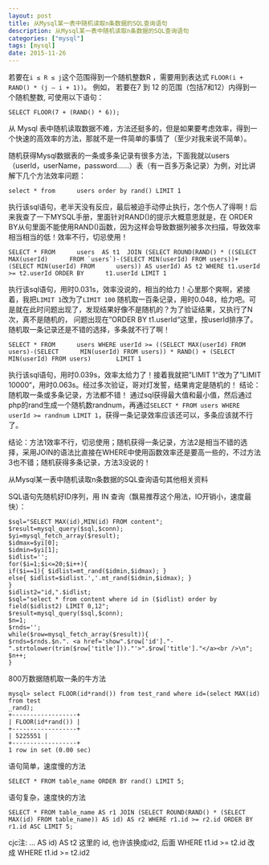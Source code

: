 ```yaml
---
layout: post
title: 从Mysql某一表中随机读取n条数据的SQL查询语句 
description: 从Mysql某一表中随机读取n条数据的SQL查询语句
categories: ["mysql"]
tags: [mysql]
date: 2015-11-26
---
```



若要在`i ≤ R ≤ j`这个范围得到一个随机整数R ，需要用到表达式 `FLOOR(i + RAND() * (j – i + 1))`。
例如， 若要在7 到 12 的范围（包括7和12）内得到一个随机整数, 可使用以下语句：

    SELECT FLOOR(7 + (RAND() * 6));

<!-- more -->

 

从 Mysql 表中随机读取数据不难，方法还挺多的，但是如果要考虑效率，得到一个快速的高效率的方法，那就不是一件简单的事情了（至少对我来说不简单）。

随机获得Mysql数据表的一条或多条记录有很多方法，下面我就以users（userId，userName，password……）表（有一百多万条记录）为例，对比讲解下几个方法效率问题：

    select * from      users order by rand() LIMIT 1

执行该sql语句，老半天没有反应，最后被迫手动停止执行，怎个伤人了得啊！后来我查了一下MYSQL手册，里面针对RAND()的提示大概意思就是，在 ORDER BY从句里面不能使用RAND()函数，因为这样会导致数据列被多次扫描，导致效率相当相当的低！效率不行，切忌使用！

    SELECT * FROM      users  AS t1  JOIN (SELECT ROUND(RAND() * ((SELECT MAX(userId)      FROM `users`)-(SELECT MIN(userId) FROM users))+(SELECT MIN(userId) FROM      users)) AS userId) AS t2 WHERE t1.userId >= t2.userId ORDER BY      t1.userId LIMIT 1

执行该sql语句，用时0.031s，效率没说的，相当的给力！心里那个爽啊，紧接着，我把`LIMIT 1`改为了`LIMIT 100` 随机取一百条记录，用时0.048，给力吧。可是就在此时问题出现了，发现结果好像不是随机的？为了验证结果，又执行了N次，真不是随机的， 问题出现在”ORDER BY t1.userId“这里，按userId排序了。随机取一条记录还是不错的选择，多条就不行了啊！

    SELECT * FROM      users WHERE userId >= ((SELECT MAX(userId) FROM users)-(SELECT      MIN(userId) FROM users)) * RAND() + (SELECT MIN(userId) FROM users)       LIMIT 1
    
执行该sql语句，用时0.039s，效率太给力了！接着我就把”LIMIT 1“改为了”LIMIT 10000“，用时0.063s。经过多次验证，哥对灯发誓，结果肯定是随机的！
    结论：随机取一条或多条记录，方法都不错！
    通过sql获得最大值和最小值，然后通过php的rand生成一个随机数randnum，再通过`SELECT * FROM users WHERE userId >= randnum LIMIT 1`，获得一条记录效率应该还可以，多条应该就不行了。

结论：方法1效率不行，切忌使用；随机获得一条记录，方法2是相当不错的选择，采用JOIN的语法比直接在WHERE中使用函数效率还是要高一些的，不过方法3也不错；随机获得多条记录，方法3没说的！

从Mysql某一表中随机读取n条数据的SQL查询语句其他相关资料

SQL语句先随机好ID序列，用 IN 查询（飘易推荐这个用法，IO开销小，速度最快）：

    $sql="SELECT MAX(id),MIN(id) FROM content";
    $result=mysql_query($sql,$conn);
    $yi=mysql_fetch_array($result);
    $idmax=$yi[0];
    $idmin=$yi[1];
    $idlist='';   
    for($i=1;$i<=20;$i++){   
    if($i==1){ $idlist=mt_rand($idmin,$idmax); }   
    else{ $idlist=$idlist.','.mt_rand($idmin,$idmax); }   
    } 
    $idlist2="id,".$idlist;
    $sql="select * from content where id in ($idlist) order by field($idlist2) LIMIT 0,12";
    $result=mysql_query($sql,$conn);
    $n=1;
    $rnds='';
    while($row=mysql_fetch_array($result)){
    $rnds=$rnds.$n.". <a href='show".$row['id']."-".strtolower(trim($row['title']))."'>".$row['title']."</a><br />\n";
    $n++;
    }

800万数据随机取一条的牛方法

    mysql> select FLOOR(id*rand()) from test_rand where id=(select MAX(id) from test
    _rand);
    +------------------+
    | FLOOR(id*rand()) |
    +------------------+
    | 5225551 |
    +------------------+
    1 row in set (0.00 sec)

语句简单，速度慢的方法  

    SELECT * FROM table_name ORDER BY rand() LIMIT 5;

语句复杂，速度快的方法  

    SELECT * FROM table_name AS r1 JOIN (SELECT ROUND(RAND() * (SELECT MAX(id) FROM table_name)) AS id) AS r2 WHERE r1.id >= r2.id ORDER BY r1.id ASC LIMIT 5;


cjc注: ... AS id) AS t2 这里的 id, 也许该换成id2, 后面 WHERE t1.id >= t2.id 改成  WHERE t1.id >= t2.id2